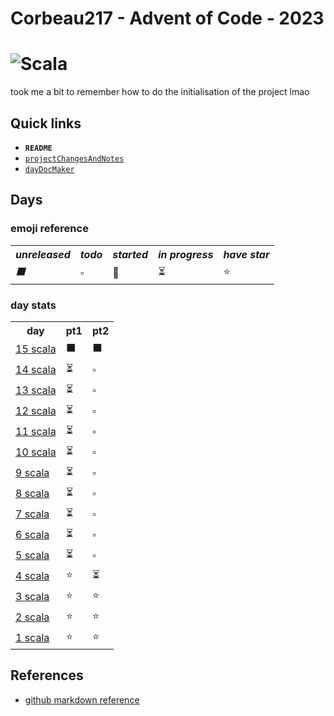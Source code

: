 # Corbeau217  - Advent of Code - 2023
# ![Scala](https://img.shields.io/badge/scala-%23DC322F.svg?style=for-the-badge&logo=scala&logoColor=white)

  took me a bit to remember how to do the initialisation of the project lmao

## Quick links
* **`README`**
* [`projectChangesAndNotes`](./projectChangesAndNotes.md)
* [`dayDocMaker`](./dayDocMaker.md)

## Days
### emoji reference

<table>
  
  <tr><th><i>unreleased</i></th><th><i>todo</i></th><th><i>started</i></th><th><i>in progress</i></th><th><i>have star</i></th></tr>
  <tr><td><i>⬛</i></td><td>▫️</td><td>💭</td><td>⏳</td><td>⭐</td></tr>
</table>

### day stats

<table>
  <tr>                    <th>day</th>                                   <th>pt1</th> <th>pt2</th>  </tr>
<!--
  <tr>  <td><a href="./days/day31.md">31 scala</a></td>  <td>⬛</td>  <td>⬛</td>  </tr>
  <tr>  <td><a href="./days/day30.md">30 scala</a></td>  <td>⬛</td>  <td>⬛</td>  </tr>
  <tr>  <td><a href="./days/day29.md">29 scala</a></td>  <td>⬛</td>  <td>⬛</td>  </tr>
  <tr>  <td><a href="./days/day28.md">28 scala</a></td>  <td>⬛</td>  <td>⬛</td>  </tr>
  <tr>  <td><a href="./days/day27.md">27 scala</a></td>  <td>⬛</td>  <td>⬛</td>  </tr>
  <tr>  <td><a href="./days/day26.md">26 scala</a></td>  <td>⬛</td>  <td>⬛</td>  </tr>
  <tr>  <td><a href="./days/day25.md">25 scala</a></td>  <td>⬛</td>  <td>⬛</td>  </tr>
  <tr>  <td><a href="./days/day24.md">24 scala</a></td>  <td>⬛</td>  <td>⬛</td>  </tr>
  <tr>  <td><a href="./days/day23.md">23 scala</a></td>  <td>⬛</td>  <td>⬛</td>  </tr>
  <tr>  <td><a href="./days/day22.md">22 scala</a></td>  <td>⬛</td>  <td>⬛</td>  </tr>
  <tr>  <td><a href="./days/day21.md">21 scala</a></td>  <td>⬛</td>  <td>⬛</td>  </tr>
  <tr>  <td><a href="./days/day20.md">20 scala</a></td>  <td>⬛</td>  <td>⬛</td>  </tr>
  <tr>  <td><a href="./days/day19.md">19 scala</a></td>  <td>⬛</td>  <td>⬛</td>  </tr>
  <tr>  <td><a href="./days/day18.md">18 scala</a></td>  <td>⬛</td>  <td>⬛</td>  </tr>
  <tr>  <td><a href="./days/day17.md">17 scala</a></td>  <td>⬛</td>  <td>⬛</td>  </tr>
  <tr>  <td><a href="./days/day16.md">16 scala</a></td>  <td>⬛</td>  <td>⬛</td>  </tr>
-->
  <tr>  <td><a href="./days/day15.md">15 scala</a></td>  <td>⬛</td>  <td>⬛</td>  </tr>
  <tr>  <td><a href="./days/day14.md">14 scala</a></td>  <td>⏳</td>  <td>▫️</td>  </tr>
  <tr>  <td><a href="./days/day13.md">13 scala</a></td>  <td>⏳</td>  <td>▫️</td>  </tr>
  <tr>  <td><a href="./days/day12.md">12 scala</a></td>  <td>⏳</td>  <td>▫️</td>  </tr>
  <tr>  <td><a href="./days/day11.md">11 scala</a></td>  <td>⏳</td>  <td>▫️</td>  </tr>
  <tr>  <td><a href="./days/day10.md">10 scala</a></td>  <td>⏳</td>  <td>▫️</td>  </tr>
  <tr>   <td><a href="./days/day9.md"> 9 scala</a></td>  <td>⏳</td>  <td>▫️</td>  </tr>
  <tr>   <td><a href="./days/day8.md"> 8 scala</a></td>  <td>⏳</td>  <td>▫️</td>  </tr>
  <tr>   <td><a href="./days/day7.md"> 7 scala</a></td>  <td>⏳</td>  <td>▫️</td>  </tr>
  <tr>   <td><a href="./days/day6.md"> 6 scala</a></td>  <td>⏳</td>  <td>▫️</td>  </tr>
  <tr>   <td><a href="./days/day5.md"> 5 scala</a></td>  <td>⏳</td>  <td>▫️</td>  </tr>
  <tr>   <td><a href="./days/day4.md"> 4 scala</a></td>  <td>⭐</td>  <td>⏳</td>  </tr>
  <tr>   <td><a href="./days/day3.md"> 3 scala</a></td>  <td>⭐</td>  <td>⭐</td>  </tr>
  <tr>   <td><a href="./days/day2.md"> 2 scala</a></td>  <td>⭐</td>  <td>⭐</td>  </tr>
  <tr>   <td><a href="./days/day1.md"> 1 scala</a></td>  <td>⭐</td>  <td>⭐</td>  </tr>
</table>


## References
* [github markdown reference](https://github.com/tchapi/markdown-cheatsheet/tree/master)